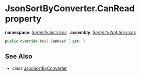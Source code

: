 # JsonSortByConverter.CanRead property
**namespace:** *[Serenity.Services](../../README.md#serenity.services-namespace)*   **assembly**: *[Serenity.Net.Services](../../README.md)*

```csharp
public override bool CanRead { get; }
```

## See Also

* class [JsonSortByConverter](../JsonSortByConverter.md)